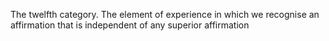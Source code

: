 The twelfth category. The element of experience in which we recognise an affirmation that is independent of any superior affirmation